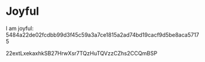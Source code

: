 # Joyful

I am joyful: 5484a22de02fcdbb99d3f45c59a3a7ce1815a2ad74bd19cacf9d5be8aca57175


22extLxekaxhkSB27HrwXsr7TQzHuTQVzzCZhs2CCQmBSP